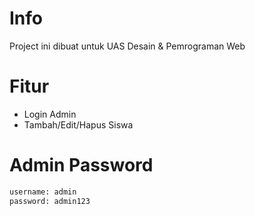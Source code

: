 # Info
Project ini dibuat untuk UAS Desain & Pemrograman Web

# Fitur
- Login Admin
- Tambah/Edit/Hapus Siswa

# Admin Password
```sh
username: admin
password: admin123
```
